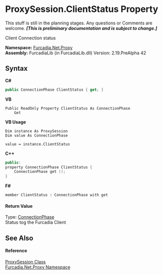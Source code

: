 # ProxySession.ClientStatus Property 
This stuff is still in the planning stages. Any questions or Comments are welcome. _**\[This is preliminary documentation and is subject to change.\]**_

Client Connection status

**Namespace:**&nbsp;<a href="N_Furcadia_Net_Proxy">Furcadia.Net.Proxy</a><br />**Assembly:**&nbsp;FurcadiaLib (in FurcadiaLib.dll) Version: 2.19.PreAlpha 42

## Syntax

**C#**<br />
``` C#
public ConnectionPhase ClientStatus { get; }
```

**VB**<br />
``` VB
Public ReadOnly Property ClientStatus As ConnectionPhase
	Get
```

**VB Usage**<br />
``` VB Usage
Dim instance As ProxySession
Dim value As ConnectionPhase

value = instance.ClientStatus

```

**C++**<br />
``` C++
public:
property ConnectionPhase ClientStatus {
	ConnectionPhase get ();
}
```

**F#**<br />
``` F#
member ClientStatus : ConnectionPhase with get

```


#### Return Value
Type: <a href="T_Furcadia_Net_ConnectionPhase">ConnectionPhase</a><br />Status tog the Furcadia Client

## See Also


#### Reference
<a href="T_Furcadia_Net_Proxy_ProxySession">ProxySession Class</a><br /><a href="N_Furcadia_Net_Proxy">Furcadia.Net.Proxy Namespace</a><br />